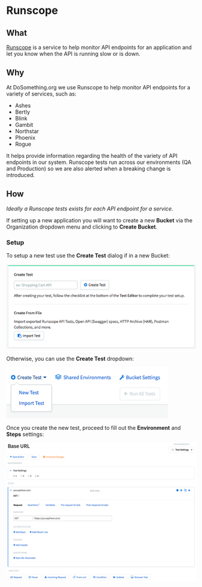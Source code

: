 # Runscope

## What
[Runscope]() is a service to help monitor API endpoints for an application and let you know when the API is running slow or is down.

## Why
At DoSomething.org we use Runscope to help monitor API endpoints for a variety of services, such as:
- Ashes
- Bertly
- Blink
- Gambit
- Northstar
- Phoenix
- Rogue

It helps provide information regarding the health of the variety of API endpoints in our system. Runscope tests run across our environments (QA and Production) so we are also alerted when a breaking change is introduced.

## How
_Ideally a Runscope tests exists for each API endpoint for a service._

If setting up a new application you will want to create a new **Bucket** via the Organization dropdown menu and clicking to **Create Bucket**.

### Setup
To setup a new test use the **Create Test** dialog if in a new Bucket:

![Runscope Create Test Dialog](_assets/runscope-create-test-dialog.png)

Otherwise, you can use the **Create Test** dropdown:

![Runscope Create Test Dropdown](_assets/runscope-create-test-dropdown.png)

Once you create the new test, proceed to fill out the **Environment** and **Steps** settings:

![Runscope New Test Settings](_assets/runscope-new-test-settings.png)
